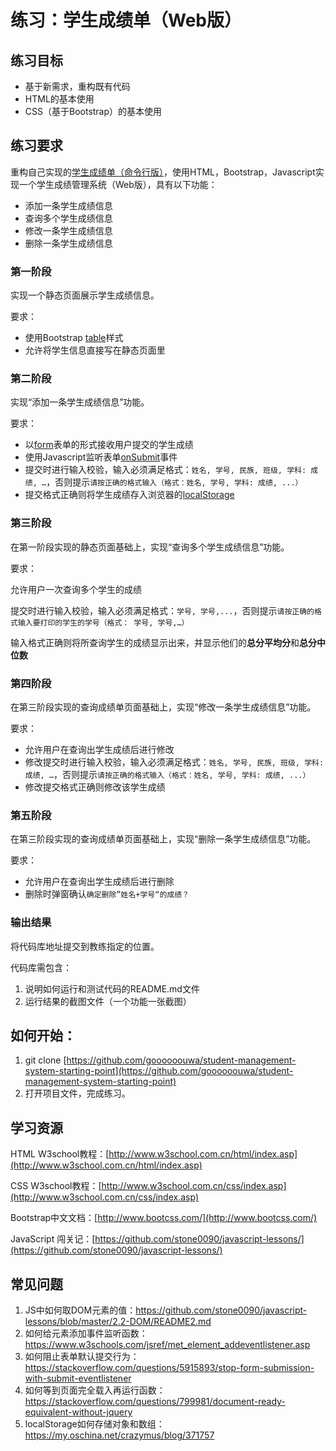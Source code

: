 # 练习：学生成绩单（Web版）

## 练习目标

- 基于新需求，重构既有代码
- HTML的基本使用
- CSS（基于Bootstrap）的基本使用

## 练习要求

重构自己实现的[学生成绩单（命令行版）](https://www.zybuluo.com/jtong/note/640178)，使用HTML，Bootstrap，Javascript实现一个学生成绩管理系统（Web版），具有以下功能：

- 添加一条学生成绩信息
- 查询多个学生成绩信息
- 修改一条学生成绩信息
- 删除一条学生成绩信息

### 第一阶段

实现一个静态页面展示学生成绩信息。

要求：

- 使用Bootstrap [table](http://v3.bootcss.com/css/#tables)样式
- 允许将学生信息直接写在静态页面里

### 第二阶段

实现“添加一条学生成绩信息”功能。

要求：

- 以[form](http://www.w3school.com.cn/html/html_forms.asp)表单的形式接收用户提交的学生成绩
- 使用Javascript监听表单[onSubmit](http://www.w3school.com.cn/jsref/event_onsubmit.asp)事件
- 提交时进行输入校验，输入必须满足格式：`姓名, 学号, 民族, 班级, 学科: 成绩, …`，否则提示`请按正确的格式输入（格式：姓名, 学号, 学科: 成绩, ...）`
- 提交格式正确则将学生成绩存入浏览器的[localStorage](http://www.w3school.com.cn/html5/html_5_webstorage.asp)

### 第三阶段

在第一阶段实现的静态页面基础上，实现“查询多个学生成绩信息”功能。

要求：

允许用户一次查询多个学生的成绩

提交时进行输入校验，输入必须满足格式：`学号, 学号,...`，否则提示`请按正确的格式输入要打印的学生的学号（格式： 学号, 学号,…）`

输入格式正确则将所查询学生的成绩显示出来，并显示他们的**总分平均分**和**总分中位数**

### 第四阶段

在第三阶段实现的查询成绩单页面基础上，实现“修改一条学生成绩信息”功能。

要求：

- 允许用户在查询出学生成绩后进行修改
- 修改提交时进行输入校验，输入必须满足格式：`姓名, 学号, 民族, 班级, 学科: 成绩, …`，否则提示`请按正确的格式输入（格式：姓名, 学号, 学科: 成绩, ...）`
- 修改提交格式正确则修改该学生成绩

### 第五阶段

在第三阶段实现的查询成绩单页面基础上，实现“删除一条学生成绩信息”功能。

要求：

- 允许用户在查询出学生成绩后进行删除
- 删除时弹窗确认`确定删除”姓名+学号“的成绩？`

### 输出结果

将代码库地址提交到教练指定的位置。

代码库需包含：

1. 说明如何运行和测试代码的README.md文件
2. 运行结果的截图文件（一个功能一张截图）

## 如何开始：

1. git clone [https://github.com/goooooouwa/student-management-system-starting-point](https://github.com/goooooouwa/student-management-system-starting-point)
2. 打开项目文件，完成练习。

## 学习资源

HTML W3school教程：[http://www.w3school.com.cn/html/index.asp](http://www.w3school.com.cn/html/index.asp)

CSS W3school教程：[http://www.w3school.com.cn/css/index.asp](http://www.w3school.com.cn/css/index.asp)

Bootstrap中文文档：[http://www.bootcss.com/](http://www.bootcss.com/)

JavaScript 闯关记：[https://github.com/stone0090/javascript-lessons/](https://github.com/stone0090/javascript-lessons/)

## 常见问题

1. JS中如何取DOM元素的值：https://github.com/stone0090/javascript-lessons/blob/master/2.2-DOM/README2.md
2. 如何给元素添加事件监听函数：https://www.w3schools.com/jsref/met_element_addeventlistener.asp
3. 如何阻止表单默认提交行为：https://stackoverflow.com/questions/5915893/stop-form-submission-with-submit-eventlistener
4. 如何等到页面完全载入再运行函数：https://stackoverflow.com/questions/799981/document-ready-equivalent-without-jquery
5. localStorage如何存储对象和数组：https://my.oschina.net/crazymus/blog/371757